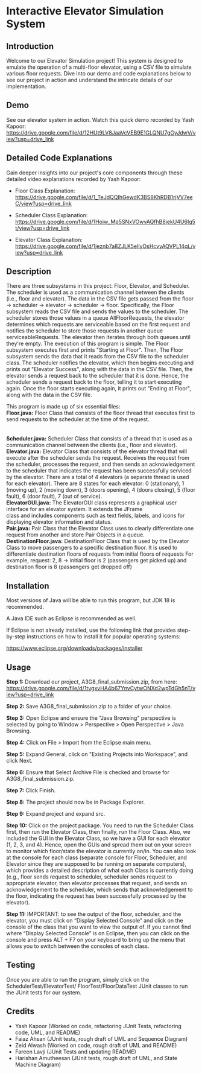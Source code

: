 # Interactive Elevator Simulation System

## Introduction
Welcome to our Elevator Simulation project! This system is designed to emulate the operation of a multi-floor
elevator, using a CSV file to simulate various floor requests. Dive into our demo and code explanations
below to see our project in action and understand the intricate details of our implementation.

## Demo
See our elevator system in action. Watch this quick demo recorded by Yash Kapoor:
https://drive.google.com/file/d/12HUt9LV8JaaVcVEB9E1GLQNU7gGyJdwV/view?usp=drive_link

## Detailed Code Explanations
Gain deeper insights into our project's core components through these detailed video
explanations recorded by Yash Kapoor:

- Floor Class Explanation:
https://drive.google.com/file/d/1_TeJdQQIhGewdK3BS8KhRDB1rjVV7eeC/view?usp=drive_link

- Scheduler Class Explanation:
https://drive.google.com/file/d/1Hoiw_Mp5SNxVOwvAQfhB8jekU4U6Ig5t/view?usp=drive_link

- Elevator Class Explanation:
https://drive.google.com/file/d/1jeznb7a8ZJLK5elIyOsHcvyAQVPL14qL/view?usp=drive_link


## Description
There are three subsystems in this project: Floor, Elevator, and Scheduler.
The scheduler is used as a communication channel between the clients (i.e., floor and elevator).
The data in the CSV file gets passed from the floor -> scheduler -> elevator -> scheduler -> floor. 
Specifically, the Floor subsystem reads the CSV file and sends the values to the scheduler.
The scheduler stores those values in a queue AllFloorRequests, the elevator determines which requests are serviceable based on the first request and notifies the scheduler to store those requests in another queue serviceableRequests. The elevator then iterates through both queues until they're empty. The  execution of this program is simple. The Floor subsystem executes first and prints "Starting at Floor". Then, The Floor subsystem sends the data that it reads from the CSV file to the scheduler class. The scheduler notifies the elevator, which then begins executing and prints out "Elevator Success", along with the data in the CSV file. Then, the elevator sends a request back to the scheduler that it is done. Hence, the scheduler sends a request back to the floor, telling it to start executing again. Once the floor starts executing again, it prints out "Ending at Floor", along with the data in the CSV file. 

This program is made up of six essential files:  
	**Floor.java:** Floor Class that consists of the floor thread that executes first to send requests to the scheduler at the time of the request.<br><br>    
	**Scheduler.java:** Scheduler Class that consists of a thread that is used as a communication channel between the clients (i.e., floor and elevator).   
	**Elevator.java:** Elevator Class that consists of the elevator thread that will 			   
	               execute after the scheduler sends the request.
			   Receives the request from the scheduler, processes the 
			   request, and then sends an acknowledgement to the scheduler
		         that indicates the request has been successfully serviced by
			   the elevator. There are a total of 4 elevators (a separate 
			   thread is used for each elevator).
		         There are 8 states for each elevator: 
		         0 (stationary), 1 (moving up), 2 (moving down), 3 (doors 
		         opening), 4 (doors closing), 5 (floor fault), 6 (door fault), 
                     7 (out of service).  
	**ElevatorGUI.java:** The ElevatorGUI class represents a graphical user 
 				interface for an elevator system. It extends the JFrame  
		            class and includes components such as text fields, labels, 
				and icons for displaying elevator information and status.  
	**Pair.java:** Pair Class that the Elevator Class uses to clearly differentiate 
		     one request from another and store Pair Objects in a queue.   
	**DestinationFloor.java:** DestinationFloor Class that is used by the Elevator 
				     Class to move passengers to a specific destination 
				     floor. It is used to differentiate destination floors 
				     of requests from initial floors of requests
 			           For example, request: 2, 8 -> initial floor is 2 
				     (passengers get picked up) and destination floor is 8 
				     (passengers get dropped off)


## Installation
Most versions of Java will be able to run this program, but JDK 18 is recommended. 

A Java IDE such as Eclipse is recommended as well. 

If Eclipse is not already installed, use the following link that provides step-by-step instructions
on how to install it for popular operating systems:

https://www.eclipse.org/downloads/packages/installer

## Usage
**Step 1:** Download our project, A3G8_final_submission.zip, from here:   
https://drive.google.com/file/d/1tvgxvHA4b67YnvCytwONXd2wpTdGh5nT/view?usp=drive_link  

**Step 2:** Save A3G8_final_submission.zip to a folder of your choice.

**Step 3:** Open Eclipse and ensure the "Java Browsing" perspective is selected
	  by going to Window > Perspective > Open Perspective > Java Browsing.

**Step 4:** Click on File > Import from the Eclipse main menu.

**Step 5:** Expand General, click on "Existing Projects into Workspace", and click Next.

**Step 6:** Ensure that Select Archive File is checked and browse for A3G8_final_submission.zip.

**Step 7:** Click Finish. 

**Step 8:** The project should now be in Package Explorer.

**Step 9:** Expand project and expand src.

**Step 10:** Click on the project package. You need to run the Scheduler Class first, then run the Elevator Class, 
	then finally, run the Floor Class. Also, we included the GUI in the Elevator Class, so we have a GUI
	for each elevator (1, 2, 3, and 4). Hence, open the GUIs and spread them out on your screen to monitor
	which floor/state the elevator is currently on/in. You can also look at the console for each class
	(separate console for Floor, Scheduler, and Elevator since they are supposed to be running on separate computers),
	which provides a detailed description of what each Class is currently doing (e.g., floor sends request to scheduler,
	scheduler sends request to appropriate elevator, then elevator processes that request, and sends an acknowledgement
	to the scheduler, which sends that acknowledgement to the floor, indicating the request has been successfully
	processed by the elevator). 

**Step 11:** IMPORTANT: to see the output of the floor, scheduler, and the elevator, you must click on “Display Selected Console”
	and click on the console of the class that you want to view the output of. If you cannot find where “Display Selected Console”
	is on Eclipse, then you can click on the console and press ALT + F7 on your keyboard to bring up the menu that allows you to
	switch between the consoles of each class.

## Testing
Once you are able to run the program, simply click on the SchedulerTest/ElevatorTest/ FloorTest/FloorDataTest JUnit classes
to run the JUnit tests for our system. 


## Credits
- Yash Kapoor 		(Worked on code, refactoring JUnit Tests, refactoring code, UML, and README)
- Faiaz Ahsan 		(JUnit tests, rough draft of UML and Sequence Diagram)
- Zeid Alwash 		(Worked on code, rough draft of UML and README)
- Fareen Lavji	  	(JUnit Tests and updating README) 
- Harishan Amutheesan	(JUnit tests, rough draft of UML, and State Machine Diagram)

